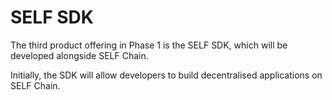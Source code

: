 # SELF SDK

The third product offering in Phase 1 is the SELF SDK, which will be developed alongside SELF Chain.&#x20;

Initially, the SDK will allow developers to build decentralised applications on SELF Chain.&#x20;
